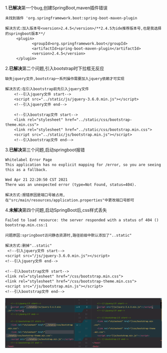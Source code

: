 1.**已解决**第一个bug,创建SpringBoot,maven插件错误
    
    未找到插件 'org.springframework.boot:spring-boot-maven-plugin
    
    解决方式:加入版本号<version>2.4.5</version>/**2.4.5为ide推荐版本号,也是我选择的springboot版本**/
         <plugin>
                <groupId>org.springframework.boot</groupId>
                <artifactId>spring-boot-maven-plugin</artifactId>
                <version>2.4.5</version>
         </plugin>

2.**已解决**第二个问题,引入bootstrap时下拉框无反应
    
    缺失jquery文件,bootstrap一系列操作需要加入jquery依赖才可实现
    
    解决方式:在引入bootstrap前先引入jquery文件
        <!--引入jquery文件 start-->
        <script src="../static/js/jquery-3.6.0.min.js"></script>
        <!--引入jquery文件 end-->
    
        <!--引入bootstrap文件 start-->
        <link rel="stylesheet" href="../static/css/bootstrap-theme.min.css">
        <link rel="stylesheet" href="../static/css/bootstrap.min.css">
        <script src="../static/js/bootstrap.min.js"></script>
        <!--引入bootstrap文件 end-->

3.**已解决**第三个问题,启动springboot报错

    Whitelabel Error Page
    This application has no explicit mapping for /error, so you are seeing this as a fallback.
    
    Wed Apr 21 22:20:50 CST 2021
    There was an unexpected error (type=Not Found, status=404).
    
    解决方式:报错原因是端口号被占用,在"src/main/resources/application.properties"中更改端口号即可

4.**未解决**第四个问题,启动SpringBoot后,css样式丢失
    
    Failed to load resource: the server responded with a status of 404 () bootstrap.min.css:1
    
    问题原因:springboot访问静态资源时,路径前缀中默认添加了"..static"
    
    解决方式:删掉"..static"
     <!--引入jquery文件 start-->
    <script src="/js/jquery-3.6.0.min.js"></script>
    <!--引入jquery文件 end-->
    
    <!--引入bootstrap文件 start-->
    <link rel="stylesheet" href="/css/bootstrap.min.css">
    <link rel="stylesheet" href="/css/bootstrap-theme.min.css">
    <script src="/js/bootstrap.min.js"></script>
    <!--引入bootstrap文件 end-->
    
![bug_04](../log_bug/bug_log_img/bug_04.png)
